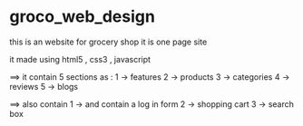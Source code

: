 # groco_web_design
this is an website for grocery shop it is one page site 

it made using html5 , css3 , javascript 

==> it contain 5 sections as :
1 -> features 
2 -> products 
3 -> categories 
4 -> reviews 
5 -> blogs 

==> also contain 
1 -> and contain a log in form 
2 -> shopping cart 
3 -> search box
